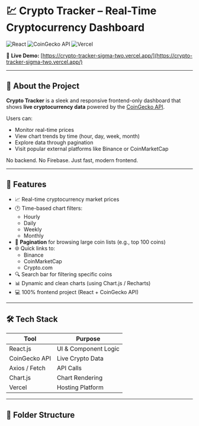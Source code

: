 # 💹 Crypto Tracker – Real-Time Cryptocurrency Dashboard

![React](https://img.shields.io/badge/React-20232A?style=for-the-badge&logo=react)
![CoinGecko API](https://img.shields.io/badge/Data-From_CoinGecko-yellow?style=for-the-badge)
![Vercel](https://img.shields.io/badge/Hosted_on-Vercel-black?style=for-the-badge&logo=vercel)

🔗 **Live Demo:** [https://crypto-tracker-sigma-two.vercel.app/](https://crypto-tracker-sigma-two.vercel.app/)

---

## 📖 About the Project

**Crypto Tracker** is a sleek and responsive frontend-only dashboard that shows **live cryptocurrency data** powered by the [CoinGecko API](https://www.coingecko.com/en/api).

Users can:
- Monitor real-time prices
- View chart trends by time (hour, day, week, month)
- Explore data through pagination
- Visit popular external platforms like Binance or CoinMarketCap

No backend. No Firebase. Just fast, modern frontend.

---

## 🚀 Features

- 📈 Real-time cryptocurrency market prices
- 🕐 Time-based chart filters:
  - Hourly
  - Daily
  - Weekly
  - Monthly
- 📄 **Pagination** for browsing large coin lists (e.g., top 100 coins)
- 🌐 Quick links to:
  - Binance
  - CoinMarketCap
  - Crypto.com
- 🔍 Search bar for filtering specific coins
- 📊 Dynamic and clean charts (using Chart.js / Recharts)
- 💻 100% frontend project (React + CoinGecko API)

---

## 🛠️ Tech Stack

| Tool           | Purpose                      |
|----------------|------------------------------|
| React.js       | UI & Component Logic         |
| CoinGecko API  | Live Crypto Data             |
| Axios / Fetch  | API Calls                    |
| Chart.js       | Chart Rendering              |
| Vercel         | Hosting Platform             |

---

## 📁 Folder Structure

